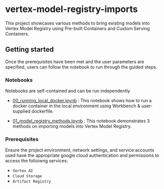# vertex-model-registry-imports

This project showcases various methods to bring existing models into Vertex Model Registry using Pre-built Containers and Custom Serving Containers.


## Getting started

Once the prerequisites have been met and the user parameters are specified, users can follow the notebook to run through the guided steps.

### Notebooks

Notebooks are self-contained and can be run independently

* [00_running_local_docker.ipynb](./00_running_local_docker.ipynb) : This notebook shows how to run a docker container in the local environment using Workbench & user-supplied dockerfile.

* [01_model_registry_methods.ipynb](./01_model_registry_methods.ipynb) : This notebook demonstrates 3 methods on importing models into Vertex Model Registry.



### Prerequisites

Ensure the project environment, network settings, and service accounts used have the appropriate google cloud authentication and permissions to access the folloiwng services:
- `Vertex AI`
- `Cloud Storage`
- `Artifact Registry`

